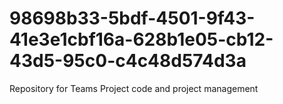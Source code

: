 # 98698b33-5bdf-4501-9f43-41e3e1cbf16a-628b1e05-cb12-43d5-95c0-c4c48d574d3a
Repository for Teams Project code and project management
